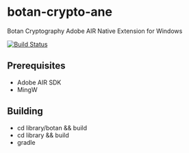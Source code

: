 botan-crypto-ane
================

Botan Cryptography Adobe AIR Native Extension for Windows

[![Build Status](https://travis-ci.org/vpmedia/botan-crypto-ane.png?branch=master)](https://travis-ci.org/vpmedia/botan-crypto-ane)

## Prerequisites

* Adobe AIR SDK
* MingW

## Building

* cd library/botan && build
* cd library && build
* gradle